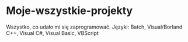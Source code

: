 # Moje-wszystkie-projekty
Wszystko, co udało mi się zaprogramować. Języki: Batch, Visual/Borland C++, Visual C#, Visual Basic, VBScript
